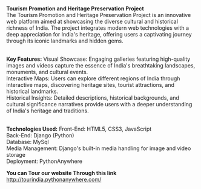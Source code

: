 <br>**Tourism Promotion and Heritage Preservation Project**<br>
The Tourism Promotion and Heritage Preservation Project is an innovative web platform aimed at showcasing the diverse cultural and historical richness of India. The project integrates modern web technologies with a deep appreciation for India's heritage, offering users a captivating journey through its iconic landmarks and hidden gems.<br><br>

**Key Features:**
Visual Showcase: Engaging galleries featuring high-quality images and videos capture the essence of India's breathtaking landscapes, monuments, and cultural events.<br>
Interactive Maps: Users can explore different regions of India through interactive maps, discovering heritage sites, tourist attractions, and historical landmarks.<br>
Historical Insights: Detailed descriptions, historical backgrounds, and cultural significance narratives provide users with a deeper understanding of India's heritage and traditions.<br><br>

**Technologies Used:**
Front-End: HTML5, CSS3, JavaScript <br>
Back-End: Django (Python)<br>
Database: MySql<br>
Media Management: Django's built-in media handling for image and video storage<br>
Deployment: PythonAnywhere

**You can Tour our website Through this link**
http://tourindia.pythonanywhere.com/
